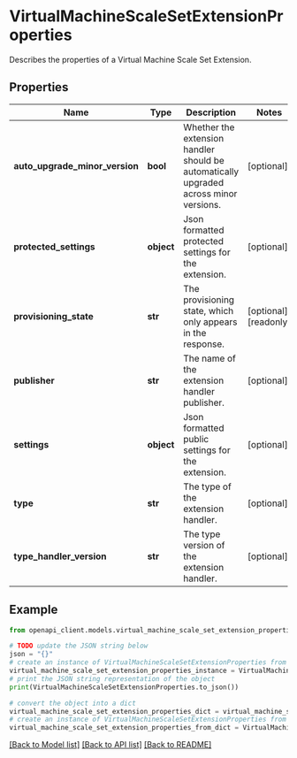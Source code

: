 # VirtualMachineScaleSetExtensionProperties

Describes the properties of a Virtual Machine Scale Set Extension.

## Properties

Name | Type | Description | Notes
------------ | ------------- | ------------- | -------------
**auto_upgrade_minor_version** | **bool** | Whether the extension handler should be automatically upgraded across minor versions. | [optional] 
**protected_settings** | **object** | Json formatted protected settings for the extension. | [optional] 
**provisioning_state** | **str** | The provisioning state, which only appears in the response. | [optional] [readonly] 
**publisher** | **str** | The name of the extension handler publisher. | [optional] 
**settings** | **object** | Json formatted public settings for the extension. | [optional] 
**type** | **str** | The type of the extension handler. | [optional] 
**type_handler_version** | **str** | The type version of the extension handler. | [optional] 

## Example

```python
from openapi_client.models.virtual_machine_scale_set_extension_properties import VirtualMachineScaleSetExtensionProperties

# TODO update the JSON string below
json = "{}"
# create an instance of VirtualMachineScaleSetExtensionProperties from a JSON string
virtual_machine_scale_set_extension_properties_instance = VirtualMachineScaleSetExtensionProperties.from_json(json)
# print the JSON string representation of the object
print(VirtualMachineScaleSetExtensionProperties.to_json())

# convert the object into a dict
virtual_machine_scale_set_extension_properties_dict = virtual_machine_scale_set_extension_properties_instance.to_dict()
# create an instance of VirtualMachineScaleSetExtensionProperties from a dict
virtual_machine_scale_set_extension_properties_from_dict = VirtualMachineScaleSetExtensionProperties.from_dict(virtual_machine_scale_set_extension_properties_dict)
```
[[Back to Model list]](../README.md#documentation-for-models) [[Back to API list]](../README.md#documentation-for-api-endpoints) [[Back to README]](../README.md)


